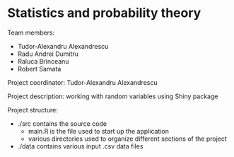 # Statistics and probability theory

Team members: 
  * Tudor-Alexandru Alexandrescu
  * Radu Andrei Dumitru
  * Raluca Brinceanu
  * Robert Samata

Project coordinator: Tudor-Alexandru Alexandrescu

Project description: working with random variables using Shiny package

Project structure:
  * ./src contains the source code
    * main.R is the file used to start up the application
    * various directories used to organize different sections of the project
  * ./data contains various input .csv data files
